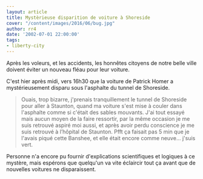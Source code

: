 ```yaml
---
layout: article
title: Mystèrieuse disparition de voiture à Shoreside
cover: "/content/images/2016/06/bug.jpg"
author: rr4
date: '2002-07-01 22:00:00'
tags:
- liberty-city
---
```


Après les voleurs, et les accidents, les honnêtes citoyens de notre belle ville doivent éviter un nouveau fléau pour leur voiture.

C'est hier après midi, vers 16h30 que la voiture de Patrick Homer a mystérieusement disparu sous l'asphalte du tunnel de Shoreside.

> Ouais, trop bizarre, j'prenais tranquillement le tunnel de Shoreside pour aller à Staunton, quand ma voiture s'est mise à couler dans l'asphalte comme si c'était des sables mouvants. J'ai tout essayé mais aucun moyen de la faire ressortir, par la même occasion je me suis retrouvé aspiré moi aussi, et après avoir perdu conscience je me suis retrouvé à l’hôpital de Staunton. Pfft ça faisait pas 5 min que je l'avais piqué cette Banshee, et elle était encore comme neuve... j'suis vert.

Personne n'a encore pu fournir d'explications scientifiques et logiques à ce mystère, mais espérons que quelqu'un va vite éclaircir tout ça avant que de nouvelles voitures ne disparaissent.
